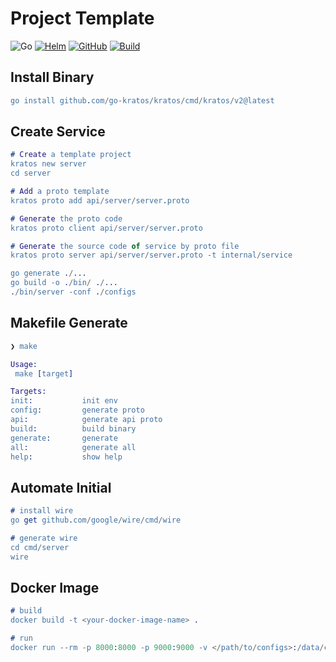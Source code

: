 # Project Template

![Go](https://img.shields.io/github/go-mod/go-version/kelein/git?style=for-the-badge&logo=go&logoColor=%2300ADD8&color=%2300ADD8)     [![Helm](https://img.shields.io/badge/helm_v3-%23101683.svg?style=for-the-badge&logo=helm&logoColor=white)](https://github.com/kelein/git)      [![GitHub](https://img.shields.io/badge/github%20actions-%232671E5.svg?style=for-the-badge&logo=githubactions&logoColor=white)](https://github.com/kelein/git/actions)      [![Build](https://img.shields.io/github/actions/workflow/status/kelein/git/codeql.yml?style=for-the-badge&logo=github)](https://github.com/kelein/git/actions)

## Install Binary

```erlang
go install github.com/go-kratos/kratos/cmd/kratos/v2@latest
```

## Create Service

```erlang
# Create a template project
kratos new server
cd server

# Add a proto template
kratos proto add api/server/server.proto

# Generate the proto code
kratos proto client api/server/server.proto

# Generate the source code of service by proto file
kratos proto server api/server/server.proto -t internal/service

go generate ./...
go build -o ./bin/ ./...
./bin/server -conf ./configs
```

## Makefile Generate

```erlang
❯ make

Usage:
 make [target]

Targets:
init:           init env
config:         generate proto
api:            generate api proto
build:          build binary
generate:       generate
all:            generate all
help:           show help
```

## Automate Initial

```erlang
# install wire
go get github.com/google/wire/cmd/wire

# generate wire
cd cmd/server
wire
```

## Docker Image

```erlang
# build
docker build -t <your-docker-image-name> .

# run
docker run --rm -p 8000:8000 -p 9000:9000 -v </path/to/configs>:/data/conf <image-name>
```
